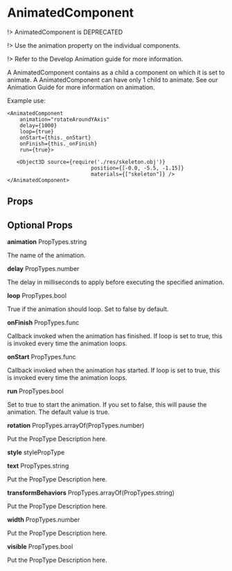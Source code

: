 # AnimatedComponent

!> AnimatedComponent is DEPRECATED

!> Use the animation property on the individual components.

!> Refer to the Develop Animation guide for more information.

A AnimatedComponent contains as a child a component on which it is set to animate. A AnimatedComponent can have only 1 child to animate. See our Animation Guide for more information on animation.

Example use:
```
<AnimatedComponent
    animation="rotateAroundYAxis"
    delay={1000}
    loop={true}
    onStart={this._onStart}
    onFinish={this._onFinish}
    run={true}>
    
   <Object3D source={require('./res/skeleton.obj')}
                           position={[-0.0, -5.5, -1.15]}
                           materials={["skeleton"]} />
</AnimatedComponent>
```

## Props

## Optional Props

**animation**	PropTypes.string

The name of the animation.

**delay**	PropTypes.number

The delay in milliseconds to apply before executing the specified animation.

**loop**	PropTypes.bool

True if the animation should loop. Set to false by default.

**onFinish**	PropTypes.func

Callback invoked when the animation has finished. If loop is set to true, this is invoked every time the animation loops.

**onStart**	PropTypes.func

Callback invoked when the animation has started. If loop is set to true, this is invoked every time the animation loops.

**run**	PropTypes.bool

Set to true to start the animation. If you set to false, this will pause the animation. The default value is true.

**rotation**	PropTypes.arrayOf(PropTypes.number)

Put the PropType Description here.

**style**	stylePropType

**text**	PropTypes.string

Put the PropType Description here.

**transformBehaviors**	PropTypes.arrayOf(PropTypes.string)

Put the PropType Description here.

**width**	PropTypes.number

Put the PropType Description here.

**visible**	PropTypes.bool

Put the PropType Description here.